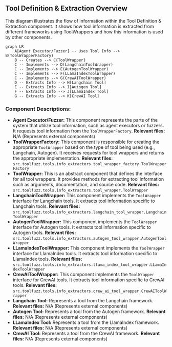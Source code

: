 ## Tool Definition & Extraction Overview

This diagram illustrates the flow of information within the Tool Definition & Extraction component. It shows how tool information is extracted from different frameworks using ToolWrappers and how this information is used by other components.

```mermaid
graph LR
    A[Agent Executor/Fuzzer] -- Uses Tool Info --> B(ToolWrapperFactory)
    B -- Creates --> C{ToolWrapper}
    C -- Implements --> D(LangchainToolWrapper)
    C -- Implements --> E(AutogenToolWrapper)
    C -- Implements --> F(LLamaIndexToolWrapper)
    C -- Implements --> G(CrewAIToolWrapper)
    D -- Extracts Info --> H[Langchain Tool]
    E -- Extracts Info --> I[Autogen Tool]
    F -- Extracts Info --> J[LLamaIndex Tool]
    G -- Extracts Info --> K[CrewAI Tool]
```

### Component Descriptions:

*   **Agent Executor/Fuzzer:** This component represents the parts of the system that utilize tool information, such as agent executors or fuzzers. It requests tool information from the `ToolWrapperFactory`. **Relevant files:** N/A (Represents external components)
*   **ToolWrapperFactory:** This component is responsible for creating the appropriate `ToolWrapper` based on the type of tool being used (e.g., Langchain, Autogen). It receives requests for tool wrappers and returns the appropriate implementation. **Relevant files:** `src.toolfuzz.tools.info_extractors.tool_wrapper_factory.ToolWrapperFactory`
*   **ToolWrapper:** This is an abstract component that defines the interface for all tool wrappers. It provides methods for extracting tool information such as arguments, documentation, and source code. **Relevant files:** `src.toolfuzz.tools.info_extractors.tool_wrapper.ToolWrapper`
*   **LangchainToolWrapper:** This component implements the `ToolWrapper` interface for Langchain tools. It extracts tool information specific to Langchain tools. **Relevant files:** `src.toolfuzz.tools.info_extractors.langchain_tool_wrapper.LangchainToolWrapper`
*   **AutogenToolWrapper:** This component implements the `ToolWrapper` interface for Autogen tools. It extracts tool information specific to Autogen tools. **Relevant files:** `src.toolfuzz.tools.info_extractors.autogen_tool_wrapper.AutogenToolWrapper`
*   **LLamaIndexToolWrapper:** This component implements the `ToolWrapper` interface for LlamaIndex tools. It extracts tool information specific to LlamaIndex tools. **Relevant files:** `src.toolfuzz.tools.info_extractors.llama_index_tool_wrapper.LLamaIndexToolWrapper`
*   **CrewAIToolWrapper:** This component implements the `ToolWrapper` interface for CrewAI tools. It extracts tool information specific to CrewAI tools. **Relevant files:** `src.toolfuzz.tools.info_extractors.crew_ai_tool_wrapper.CrewAIToolWrapper`
*   **Langchain Tool:** Represents a tool from the Langchain framework. **Relevant files:** N/A (Represents external components)
*   **Autogen Tool:** Represents a tool from the Autogen framework. **Relevant files:** N/A (Represents external components)
*   **LLamaIndex Tool:** Represents a tool from the LlamaIndex framework. **Relevant files:** N/A (Represents external components)
*   **CrewAI Tool:** Represents a tool from the CrewAI framework. **Relevant files:** N/A (Represents external components)